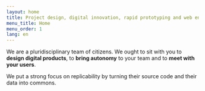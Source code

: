 ```yaml
---
layout: home
title: Project design, digital innovation, rapid prototyping and web engineering services.
menu_title: Home
menu_order: 1
lang: en
---
```


We are a pluridisciplinary team of citizens.
We ought to sit with you to **design digital products**, to **bring autonomy** to your team and to **meet with your users**.

We put a strong focus on replicability by turning their source code and their data into commons.
